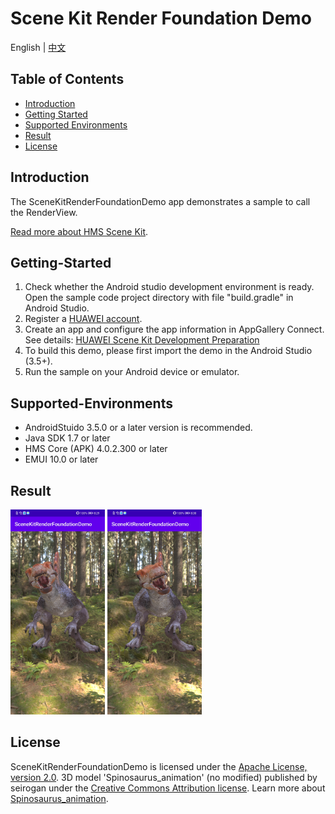 # Scene Kit Render Foundation Demo
English | [中文](https://github.com/HMS-Core/hms-scene-fine-grained-demo/blob/master/README-zh.md)
## Table of Contents

* [Introduction](#introduction)
* [Getting Started](#getting-started)
* [Supported Environments](#supported-environments)
* [Result](#result)
* [License](#license)

## Introduction

The SceneKitRenderFoundationDemo app demonstrates a sample to call the RenderView.

[Read more about HMS Scene Kit](<https://developer.huawei.com/consumer/en/hms/huawei-scenekit>).

## Getting-Started

1. Check whether the Android studio development environment is ready. Open the sample code project directory with file "build.gradle" in Android Studio.
2. Register a [HUAWEI account](https://developer.huawei.com/consumer/en/).
3. Create an app and configure the app information in AppGallery Connect.
See details: [HUAWEI Scene Kit Development Preparation](https://developer.huawei.com/consumer/en/doc/development/HMSCore-Guides-V5/dev-process-0000001054326746-V5)
4. To build this demo, please first import the demo in the Android Studio (3.5+).
5. Run the sample on your Android device or emulator.

## Supported-Environments

* AndroidStuido 3.5.0 or a later version is recommended.
* Java SDK 1.7 or later
* HMS Core (APK) 4.0.2.300 or later
* EMUI 10.0 or later

## Result

<img src="https://github.com/HMS-Core/hms-scene-fine-grained-demo/blob/master/SceneKitRenderFoundationDemo/screenshot_1.png" width = 30% height = 30%> 
<img src="https://github.com/HMS-Core/hms-scene-fine-grained-demo/blob/master/SceneKitRenderFoundationDemo/screenshot_2.png" width = 30% height = 30%>

## License

SceneKitRenderFoundationDemo is licensed under the [Apache License, version 2.0](http://www.apache.org/licenses/LICENSE-2.0).
3D model 'Spinosaurus_animation' (no modified) published by seirogan under the [Creative Commons Attribution license](https://creativecommons.org/licenses/by/4.0/legalcode).
Learn more about [Spinosaurus_animation](https://sketchfab.com/3d-models/spinosaurus-animation-c11709dbf9e3472f9533343f1f342564).
